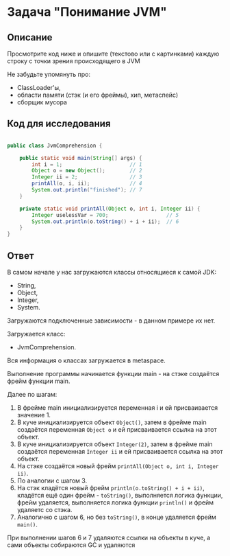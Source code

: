 # Задача "Понимание JVM"

## Описание
Просмотрите код ниже и опишите (текстово или с картинками) каждую строку с точки зрения происходящего в JVM  

Не забудьте упомянуть про: 
- ClassLoader'ы, 
- области памяти (стэк (и его фреймы), хип, метаспейс)  
- сборщик мусора

## Код для исследования
```java

public class JvmComprehension {

    public static void main(String[] args) {
        int i = 1;                      // 1
        Object o = new Object();        // 2
        Integer ii = 2;                 // 3
        printAll(o, i, ii);             // 4
        System.out.println("finished"); // 7
    }

    private static void printAll(Object o, int i, Integer ii) {
        Integer uselessVar = 700;                   // 5
        System.out.println(o.toString() + i + ii);  // 6
    }
}

```

## Ответ
В самом начале у нас загружаются классы относящиеся к самой JDK: 
- String, 
- Object, 
- Integer, 
- System.

Загружаются подключенные зависимости - в данном примере их нет.

Загружается класс: 
- JvmComprehension.

Вся информация о классах загружается в metaspace.

Выполнение программы начинается функции main - на стэке создаётся фрейм функции main. 

Далее по шагам:
1. В фрейме main инициализируется переменная i и ей присваивается значение 1.
2. В куче инициализируется объект ```Object()```, затем в фрейме main создаётся переменная ```Object o``` и ей присваивается ссылка на этот объект.
3. В куче инициализируется объект ```Integer(2)```, затем в фрейме main создаётся переменная ```Integer ii``` и ей присваивается ссылка на этот объект.
4. На стэке создаётся новый фрейм ```printAll(Object o, int i, Integer ii)```.
5. По аналогии с шагом 3.
6. На стэк кладётся новый фрейм ```println(o.toString() + i + ii)```, кладётся ещё один фрейм - ```toString()```, выполняется логика функции, фрейм удаляется, выполняется логика функции ```println()``` и фрейм удаляетс со стэка.
7. Аналогично с шагом 6, но без ```toString()```, в конце удаляется фрейм ```main()```.

При выполнении шагов 6 и 7 удаляются ссылки на объекты в куче, а сами объекты собираются GC и удаляются
